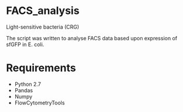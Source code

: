 # FACS_analysis
Light-sensitive bacteria (CRG)

The script was written to analyse FACS data based upon expression of sfGFP in E. coli. 

# Requirements

* Python 2.7
* Pandas
* Numpy
* FlowCytometryTools
